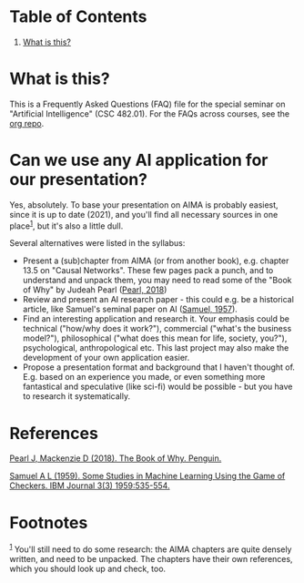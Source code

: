 
# Table of Contents

1.  [What is this?](#orge3789ce)


<a id="orge3789ce"></a>

# What is this?

This is a Frequently Asked Questions (FAQ) file for the special
seminar on "Artificial Intelligence" (CSC 482.01). For the FAQs
across courses, see the [org repo](https://github.com/birkenkrahe/org).


# Can we use any AI application for our presentation?

Yes, absolutely. To base your presentation on AIMA is probably
easiest, since it is up to date (2021), and you'll find all necessary
sources in one place<sup><a id="fnr.1" class="footref" href="#fn.1">1</a></sup>, but it's also a little dull.

Several alternatives were listed in the syllabus:

-   Present a (sub)chapter from AIMA (or from another book),
    e.g. chapter 13.5 on "Causal Networks". These few pages pack a
    punch, and to understand and unpack them, you may need to read
    some of the "Book of Why" by Judeah Pearl ([Pearl, 2018](#orgfa48818))
-   Review and present an AI research paper - this could e.g. be a
    historical article, like Samuel's seminal paper on AI ([Samuel,
    1957](#org94dea3e)).
-   Find an interesting application and research it. Your emphasis
    could be technical ("how/why does it work?"), commercial
    ("what's the business model?"), philosophical ("what does this
    mean for life, society, you?"), psychological, anthropological
    etc. This last project may also make the development of your own
    application easier.
-   Propose a presentation format and background that I haven't
    thought of. E.g. based on an experience you made, or even
    something more fantastical and speculative (like sci-fi) would
    be possible - but you have to research it systematically.


# References

<a id="orgfa48818"></a> [Pearl J, Mackenzie D (2018). The Book of Why. Penguin.](https://www.amazon.com/Book-Why-Science-Cause-Effect/dp/1541698967/)

<a id="org94dea3e"></a> [Samuel A L (1959). Some Studies in Machine Learning
Using the Game of Checkers. IBM Journal 3(3) 1959:535-554.](https://www.cs.virginia.edu/~evans/greatworks/samuel.pdf)


# Footnotes

<sup><a id="fn.1" href="#fnr.1">1</a></sup> You'll still need to do some research: the AIMA chapters are
quite densely written, and need to be unpacked. The chapters have
their own references, which you should look up and check, too.
